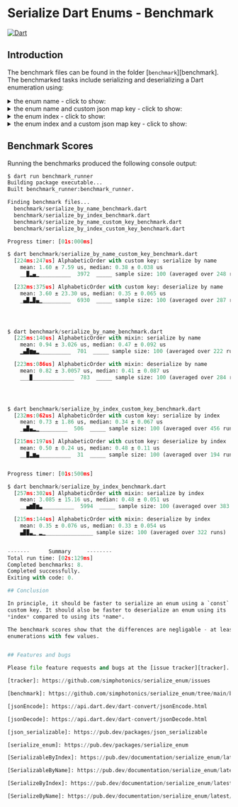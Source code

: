 # Serialize Dart Enums - Benchmark
[![Dart](https://github.com/simphotonics/serialize_enum/actions/workflows/dart.yml/badge.svg)](https://github.com/simphotonics/serialize_enum/actions/workflows/dart.yml)


## Introduction

The benchmark files can be found in the folder [`benchmark`][benchmark].
The benchmarked tasks include serializing and deserializing a Dart enumeration
using:

<details> <summary> the enum name - click to show:  </summary>

```Dart
enum AlphabeticOrder with SerializeByName<AlphabeticOrder> {
  asc,
  desc;

  /// Reads a json map and returns the corresponding
  /// instance of `AlphabeticOrder`.
  factory AlphabeticOrder.fromJson(Map<String, dynamic> json) =>
      SerializeByName.fromJson(json: json, values: values);
}
```
</details>
<details> <summary> the enum name and custom json map key - click to show:  </summary>

```Dart
enum AlphabeticOrder implements SerializeByName {
  asc,
  desc;

  static const key = 'alphabeticOrder';

  @override
  Map<String, dynamic> toJson() => {key: name};

  /// Reads a json map and returns the corresponding
  /// instance of `AlphabeticOrder`.
  factory AlphabeticOrder.fromJson(Map<String, dynamic> json) =>
      SerializeByName.fromJsonCustomKey(json: json, values: values, key: key);
}
```
</details>

<details> <summary> the enum index - click to show:  </summary>

```Dart
enum AlphabeticOrder with SerializeByIndex<AlphabeticOrder> {
  asc,
  desc;

  /// Reads a json map and returns the corresponding
  /// instance of `AlphabeticOrder`.
  factory AlphabeticOrder.fromJson(Map<String, dynamic> json) =>
      SerializeByIndex.fromJson(json: json, values: values);
}
```
</details>


<details> <summary> the enum index and a custom json map key
- click to show:  </summary>

```Dart
enum AlphabeticOrder implements SerializeByIndex {
  asc,
  desc;

  static const key = 'alphabeticOrder';

  @override
  Map<String, dynamic> toJson() => {key: index};

  /// Reads a json map and returns the corresponding
  /// instance of `AlphabeticOrder`.
  factory AlphabeticOrder.fromJson(Map<String, dynamic> json) =>
      SerializeByIndex.fromJsonCustomKey(json: json, values: values, key: key);
}
```
</details>

## Benchmark Scores

Running the benchmarks produced the following console output:
```python
$ dart run benchmark_runner
Building package executable...
Built benchmark_runner:benchmark_runner.

Finding benchmark files...
  benchmark/serialize_by_name_benchmark.dart
  benchmark/serialize_by_index_benchmark.dart
  benchmark/serialize_by_name_custom_key_benchmark.dart
  benchmark/serialize_by_index_custom_key_benchmark.dart

Progress timer: [01s:000ms]

$ dart benchmark/serialize_by_name_custom_key_benchmark.dart
  [224ms:247us] AlphabeticOrder with custom key: serialize by name
    mean: 1.60 ± 7.59 us, median: 0.38 ± 0.038 us
    __▉▂▄▁__________  3972  _____ sample size: 100 (averaged over 248 runs)

  [232ms:375us] AlphabeticOrder with custom key: deserialize by name
    mean: 3.60 ± 23.30 us, median: 0.35 ± 0.065 us
    _▄▉▂▉▄▁_________  6930  _____ sample size: 100 (averaged over 287 runs)




$ dart benchmark/serialize_by_name_benchmark.dart
  [225ms:140us] AlphabeticOrder with mixin: serialize by name
    mean: 0.94 ± 3.026 us, median: 0.47 ± 0.092 us
    ▁▄▉▆▅▂__________  701  _____ sample size: 100 (averaged over 222 runs)

  [223ms:086us] AlphabeticOrder with mixin: deserialize by name
    mean: 0.82 ± 3.0057 us, median: 0.41 ± 0.087 us
    ___▉_____________  783  _____ sample size: 100 (averaged over 284 runs)




$ dart benchmark/serialize_by_index_custom_key_benchmark.dart
  [232ms:062us] AlphabeticOrder with custom key: serialize by index
    mean: 0.73 ± 1.86 us, median: 0.34 ± 0.067 us
    _▄▉▄▂▁_________  506  _____ sample size: 100 (averaged over 456 runs)

  [215ms:197us] AlphabeticOrder with custom key: deserialize by index
    mean: 0.50 ± 0.24 us, median: 0.48 ± 0.11 us
    __▉▂▆▄__________  31  _____ sample size: 100 (averaged over 194 runs)


Progress timer: [01s:500ms]

$ dart benchmark/serialize_by_index_benchmark.dart
  [257ms:302us] AlphabeticOrder with mixin: serialize by index
    mean: 3.085 ± 15.16 us, median: 0.48 ± 0.051 us
    __▄▆▉▆▃__________  5994  _____ sample size: 100 (averaged over 383 runs)

  [215ms:144us] AlphabeticOrder with mixin: deserialize by index
    mean: 0.35 ± 0.076 us, median: 0.33 ± 0.054 us
    ▄▉▉▃▁_▂▁_______________ sample size: 100 (averaged over 322 runs)


-------      Summary     --------
Total run time: [02s:129ms]
Completed benchmarks: 8.
Completed successfully.
Exiting with code: 0.

## Conclusion

In principle, it should be faster to serialize an enum using a `const`
custom key. It should also be faster to deserialize an enum using its
*index* compared to using its *name*.

The benchmark scores show that the differences are negligable - at least for
enumerations with few values.


## Features and bugs

Please file feature requests and bugs at the [issue tracker][tracker].

[tracker]: https://github.com/simphotonics/serialize_enum/issues

[benchmark]: https://github.com/simphotonics/serialize_enum/tree/main/benchmark

[jsonEncode]: https://api.dart.dev/dart-convert/jsonEncode.html

[jsonDecode]: https://api.dart.dev/dart-convert/jsonDecode.html

[json_serializable]: https://pub.dev/packages/json_serializable

[serialize_enum]: https://pub.dev/packages/serialize_enum

[SerializableByIndex]: https://pub.dev/documentation/serialize_enum/latest/serialize_enum/SerializableByIndex-class.html

[SerializableByName]: https://pub.dev/documentation/serialize_enum/latest/serialize_enum/SerializableByName-class.html

[SerializeByIndex]: https://pub.dev/documentation/serialize_enum/latest/serialize_enum/SerializeByIndex-mixin.html

[SerializeByName]: https://pub.dev/documentation/serialize_enum/latest/serialize_enum/SerializeByName-mixin.html